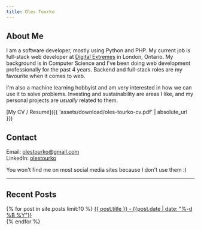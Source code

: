 ```yaml
---
title: Oles Tourko
---
```


## About Me

I am a software developer, mostly using Python and PHP.
My current job is full-stack web developer at [Digital Extremes](http://www.digitalextremes.com/) in London, Ontario.
My background is in Computer Science and I've been doing web development professionally for the past 4 years. Backend and full-stack roles are my favourite when it comes to web.

I'm also a machine learning hobbyist and am very interested in how we can use it to solve problems. Investing and sustainability are areas I like, and my personal projects are _usually_ related to them.

[My CV / Resumé]({{ 'assets/download/oles-tourko-cv.pdf' | absolute_url }})

## Contact

Email: [olestourko@gmail.com](mailto:olestourko@gmail.com)  
LinkedIn: [olestourko](https://www.linkedin.com/in/olestourko/)

You won't find me on most social media sites because I don't use them :)

---

## Recent Posts
<div>
{% for post in site.posts limit:10 %}
  <a href="{{ post.url }}">{{ post.title }} - {{post.date | date: "%-d %B %Y"}}</a><br>
{% endfor %}
</div>